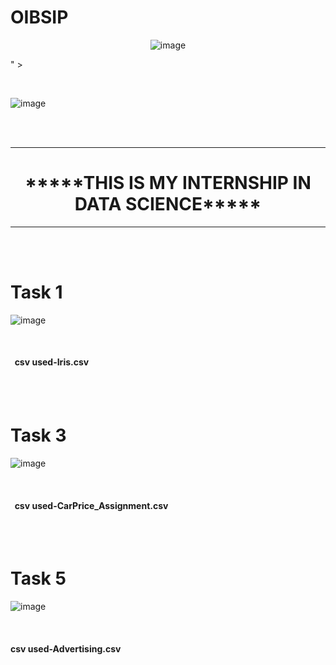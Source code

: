 # OIBSIP


<p align="center">
  <img src="
    
  ![image](https://github.com/AmbikaSubramanian/OIBSIP/assets/139529989/813c0819-cabf-47a8-b4a6-04ef1787a3a5)
  
" >
</p>




<br>

![image](https://github.com/AmbikaSubramanian/OIBSIP/assets/139529989/6f942057-5f7e-49cd-a29e-d26995c1fd6b)






<br> <br>
<hr><strong>
      <h1 align="center">*****THIS IS MY INTERNSHIP IN DATA SCIENCE***** </h1></strong> <hr><br> <br>

<h1>Task 1</h1>

![image](https://github.com/AmbikaSubramanian/OIBSIP/assets/139529989/b086f8fb-1bc4-47a3-ac95-24da01912d4d)



<br>
<h4>
  &nbsp;&nbsp;csv used-Iris.csv<br></h4>
  <br> <br>



<h1>Task 3</h1>

![image](https://github.com/AmbikaSubramanian/OIBSIP/assets/139529989/e87ce308-8e3c-414f-aaa1-68e5639fbfb8)



<br>
<h4>
  &nbsp;&nbsp;csv used-CarPrice_Assignment.csv<br></h4>
  <br> <br>
  


<h1>Task 5</h1>

![image](https://github.com/AmbikaSubramanian/OIBSIP/assets/139529989/8b97362f-a20a-4348-b740-2b9ba5c91289)


<br>      
<h4>csv used-Advertising.csv<br></h4>
  <br> <br>


